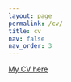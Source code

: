 ```yaml
---
layout: page
permalink: /cv/
title: cv
nav: false
nav_order: 3
---
```

<a href="https://www.dropbox.com/s/ptlzoz5qzc6kvvw/CV.pdf?raw=1" target="_blank">My CV here</a>  